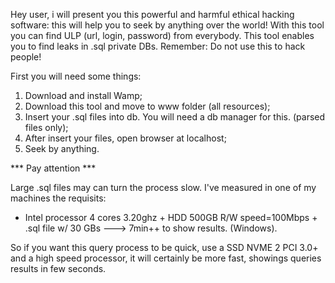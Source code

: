 Hey user, i will present you this powerful and harmful ethical hacking software: this will help you to seek by anything over the world!
With this tool you can find ULP (url, login, password) from everybody. This tool enables you to find leaks in .sql private DBs.
Remember: Do not use this to hack people!

First you will need some things:

1. Download and install Wamp;
2. Download this tool and move to www folder (all resources);
3. Insert your .sql files into db. You will need a db manager for this. (parsed files only);
4. After insert your files, open browser at localhost;
5. Seek by anything.

*** Pay attention ***

Large .sql files may can turn the process slow.
I've measured in one of my machines the requisits:


* Intel processor 4 cores 3.20ghz + HDD 500GB R/W speed=100Mbps + .sql file w/ 30 GBs ---> 7min++ to show results. (Windows).

So if you want this query process to be quick, use a SSD NVME 2 PCI 3.0+ and a high speed processor, it will certainly be more fast,
showings queries results in few seconds.

